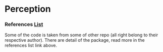 # Perception

### References [List](./doc/reference.md)
Some of the code is taken from some of other repo (all right belong to their respective author). There are detail of the package, read more in the references list link above.